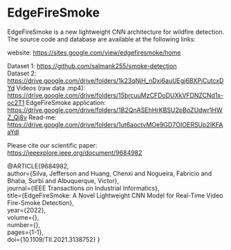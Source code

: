 # EdgeFireSmoke
EdgeFireSmoke is a new lightweight CNN architecture for wildfire detection.
The source code and database are available at the following links:

website: https://sites.google.com/view/edgefiresmoke/home

Dataset 1: https://github.com/salmank255/smoke-detection                               
Dataset 2: https://drive.google.com/drive/folders/1k23qNjH_nDxi6auUEgj6BXPiCutcxDYd
Videos (raw data .mp4): https://drive.google.com/drive/folders/15brcuuMzCFDoDUXkVFDNZCNd1x-oc2T1
EdgeFireSmoke application: https://drive.google.com/drive/folders/1B2QnASEhHrKBSU2pBoZUdwr1HWZ_Qj8v 
Read-me: https://drive.google.com/drive/folders/1ut6aoctvMOe9GD7OIOERSUp2IKFAaYdl

Please cite our scientific paper: https://ieeexplore.ieee.org/document/9684982

@ARTICLE{9684982,  
author={Silva, Jefferson and Huang, Chenxi and Nogueira, Fabricio and Bhatia, Surbi and Albuquerque, Victor},  
journal={IEEE Transactions on Industrial Informatics},   
title={EdgeFireSmoke: A Novel Lightweight CNN Model for Real-Time Video Fire-Smoke Detection},   
year={2022},  
volume={},  
number={},  
pages={1-1},  
doi={10.1109/TII.2021.3138752}
}
